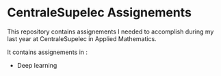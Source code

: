 # CentraleSupelec Assignements

This repository contains assignements I needed to accomplish during my last year at CentraleSupelec in Applied Mathematics.

It contains assignements in :
  - Deep learning
  
